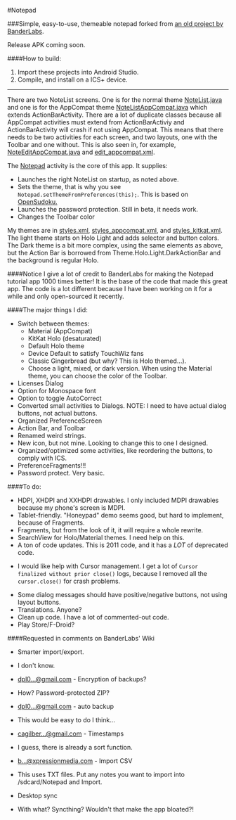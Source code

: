 #Notepad

###Simple, easy-to-use, themeable notepad forked from [an old project by BanderLabs](https://code.google.com/p/banderlabs).

Release APK coming soon.

####How to build:
 1. Import these projects into Android Studio.
 2. Compile, and install on a ICS+ device.

---- 
There are two NoteList screens. One is for the normal theme [NoteList.java](app/src/main/java/bander/notepad/NoteList.java) and one is for the AppCompat theme [NoteListAppCompat.java](app/src/main/java/bander/notepad/NoteListAppCompat.java) which extends ActionBarActivity. There are a lot of duplicate classes because all AppCompat activities must extend from ActionBarActiviy and ActionBarActivity will crash if not using AppCompat. This means that there needs to be two activities for each screen, and two layouts, one with the Toolbar and one without. This is also seen in, for example, [NoteEditAppCompat.java](app/src/main/java/bander/notepad/NoteEditAppCompat.java) and [edit_appcompat.xml](app/src/main/res/layout/edit_appcompat.xml).

The [Notepad](app/src/main/java/bander/notepad/Notepad.java) activity is the core of this app. It supplies:
- Launches the right NoteList on startup, as noted above.
- Sets the theme, that is why you see `Notepad.setThemeFromPreferences(this);`. This is based on [OpenSudoku.](https://github.com/romario333/opensudoku)
- Launches the password protection. Still in beta, it needs work.
- Changes the Toolbar color

My themes are in [styles.xml](app/src/main/res/values/styles.xml), [styles_appcompat.xml](app/src/main/res/values/styles_appcompat.xml), and [styles_kitkat.xml](app/src/main/res/values/styles_kitkat.xml). The light theme starts on Holo Light and adds selector and button colors. The Dark theme is a bit more complex, using the same elements as above, but the Action Bar is borrowed from Theme.Holo.Light.DarkActionBar and the background is regular Holo.

####Notice
I give a lot of credit to BanderLabs for making the Notepad tutorial app 1000 times better! It is the base of the code that made this great app. The code is a lot different because I have been working on it for a while and only open-sourced it recently.

####The major things I did:
- Switch between themes:
  * Material (AppCompat)
  * KitKat Holo (desaturated)
  * Default Holo theme
  * Device Default to satisfy TouchWiz fans
  * Classic Gingerbread (but why? This is Holo themed...). 
  * Choose a light, mixed, or dark version. When using the Material theme, you can choose the color of the Toolbar.
- Licenses Dialog
- Option for Monospace font
- Option to toggle AutoCorrect
- Converted small activities to Dialogs. NOTE: I need to have actual dialog buttons, not actual buttons.
- Organized PreferenceScreen
- Action Bar, and Toolbar
- Renamed weird strings.
- New icon, but not mine. Looking to change this to one I designed.
- Organized/optimized some activities, like reordering the buttons, to comply with ICS.
- PreferenceFragments!!!
- Password protect. Very basic.

####To do:
- HDPI, XHDPI and XXHDPI drawables. I only included MDPI drawables because my phone's screen is MDPI.
- Tablet-friendly. "Honeypad" demo seems good, but hard to implement, because of Fragments.
- Fragments, but from the look of it, it will require a whole rewrite.
- SearchView for Holo/Material themes. I need help on this. 
- A ton of code updates. This is 2011 code, and it has a *LOT* of deprecated code.
 * I would like help with Cursor management. I get a lot of `Cursor finalized without prior close()` logs, because I removed all the `cursor.close()` for crash problems.
- Some dialog messages should have positive/negative buttons, not using layout buttons.
- Translations. Anyone?
- Clean up code. I have a lot of commented-out code.
- Play Store/F-Droid?

####Requested in comments on BanderLabs' Wiki
- Smarter import/export. 
 * I don't know. 
- dpl0...@gmail.com - Encryption of backups?
 * How? Password-protected ZIP?
- dpl0...@gmail.com - auto backup 
 * This would be easy to do I think...
- cagilber...@gmail.com - Timestamps
 * I guess, there is already a sort function.
- b...@xpressionmedia.com - Import CSV
 * This uses TXT files. Put any notes you want to import into /sdcard/Notepad and Import.
- Desktop sync
 * With what? Syncthing? Wouldn't that make the app bloated?!
